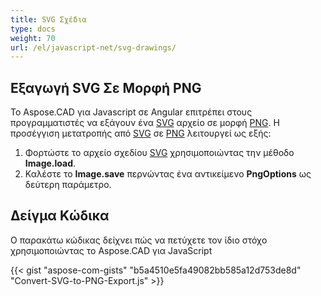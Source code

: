 ```yaml
---
title: SVG Σχέδια
type: docs
weight: 70
url: /el/javascript-net/svg-drawings/
---
```


## **Εξαγωγή SVG Σε Μορφή PNG**

Το Aspose.CAD για Javascript σε Angular επιτρέπει στους προγραμματιστές να εξάγουν ένα [SVG](https://docs.fileformat.com/page-description-language/svg/) αρχείο σε μορφή [PNG](https://docs.fileformat.com/image/png/).
Η προσέγγιση μετατροπής από [SVG](https://docs.fileformat.com/page-description-language/svg/) σε [PNG](https://docs.fileformat.com/image/png/) λειτουργεί ως εξής:

1. Φορτώστε το αρχείο σχεδίου [SVG](https://docs.fileformat.com/page-description-language/svg/) χρησιμοποιώντας την μέθοδο **Image.load**.
1. Καλέστε το **Image.save** περνώντας ένα αντικείμενο **PngOptions** ως δεύτερη παράμετρο.

## Δείγμα Κώδικα

Ο παρακάτω κώδικας δείχνει πώς να πετύχετε τον ίδιο στόχο χρησιμοποιώντας το Aspose.CAD για JavaScript

{{< gist "aspose-com-gists" "b5a4510e5fa49082bb585a12d753de8d" "Convert-SVG-to-PNG-Export.js" >}}
